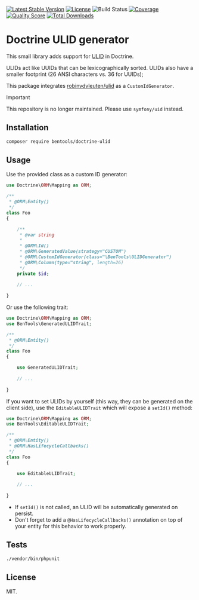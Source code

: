 [![Latest Stable Version](https://poser.pugx.org/bentools/doctrine-ulid/v/stable)](https://packagist.org/packages/bentools/doctrine-ulid)
[![License](https://poser.pugx.org/bentools/doctrine-ulid/license)](https://packagist.org/packages/bentools/doctrine-ulid)
![Build Status](https://github.com/bpolaszek/doctrine-ulid/workflows/CI%20Workflow/badge.svg)
[![Coverage](https://codecov.io/gh/bpolaszek/doctrine-ulid/branch/master/graph/badge.svg?token=LYGYNDV8D2)](https://codecov.io/gh/bpolaszek/doctrine-ulid)[![Quality Score](https://img.shields.io/scrutinizer/g/bpolaszek/doctrine-ulid.svg?style=flat-square)](https://scrutinizer-ci.com/g/bpolaszek/doctrine-ulid)
[![Total Downloads](https://poser.pugx.org/bentools/doctrine-ulid/downloads)](https://packagist.org/packages/bentools/doctrine-ulid)

# Doctrine ULID generator

This small library adds support for [ULID](https://github.com/ulid/spec) in Doctrine.

ULIDs act like UUIDs that can be lexicographically sorted. ULIDs also have a smaller footprint (26 ANSI characters vs. 36 for UUIDs);

This package integrates [robinvdvleuten/ulid](https://github.com/robinvdvleuten/php-ulid) as a `CustomIdGenerator`.

> [!IMPORTANT]  
> This repository is no longer maintained. Please use `symfony/uid` instead.

Installation
------------

```bash
composer require bentools/doctrine-ulid
```

Usage
-----

Use the provided class as a custom ID generator:

```php
use Doctrine\ORM\Mapping as ORM;

/**
 * @ORM\Entity()
 */
class Foo
{

    /**
     * @var string
     *
     * @ORM\Id()
     * @ORM\GeneratedValue(strategy="CUSTOM")
     * @ORM\CustomIdGenerator(class="\BenTools\ULIDGenerator")
     * @ORM\Column(type="string", length=26)
     */
    private $id;
    
    // ...
    
}
```

Or use the following trait:


```php
use Doctrine\ORM\Mapping as ORM;
use BenTools\GeneratedULIDTrait;

/**
 * @ORM\Entity()
 */
class Foo
{

    use GeneratedULIDTrait;
    
    // ... 
    
}
```

If you want to set ULIDs by yourself (this way, they can be generated on the client side), use the `EditableULIDTrait` which will expose a `setId()` method:


```php
use Doctrine\ORM\Mapping as ORM;
use BenTools\EditableULIDTrait;

/**
 * @ORM\Entity()
 * @ORM\HasLifecycleCallbacks()
 */
class Foo
{

    use EditableULIDTrait;
    
    // ... 
    
}
```

- If `setId()` is not called, an ULID will be automatically generated on persist.
- Don't forget to add a `@HasLifecycleCallbacks()` annotation on top of your entity for this behavior to work properly.


Tests
-----

```bash
./vendor/bin/phpunit
```

License
-------

MIT.
